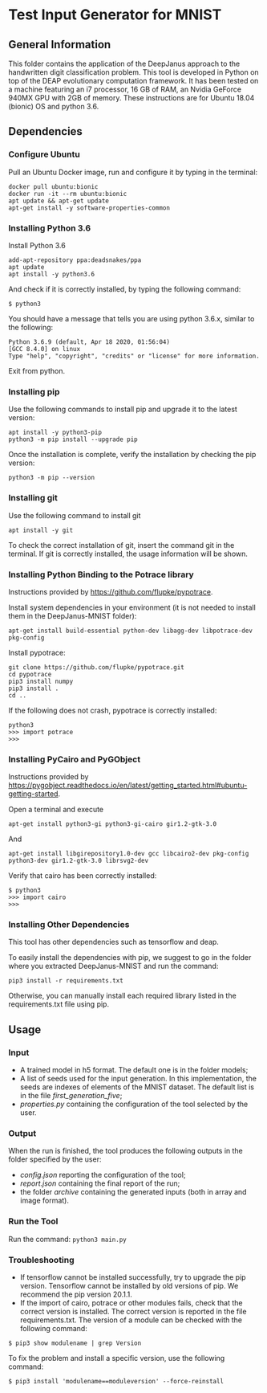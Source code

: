 # Test Input Generator for MNIST #

## General Information ##
This folder contains the application of the DeepJanus approach to the handwritten digit classification problem.
This tool is developed in Python on top of the DEAP evolutionary computation framework. It has been tested on a machine featuring an i7 processor, 16 GB of RAM, an Nvidia GeForce 940MX GPU with 2GB of memory. These instructions are for Ubuntu 18.04 (bionic) OS and python 3.6.

## Dependencies ##

### Configure Ubuntu ###
Pull an Ubuntu Docker image, run and configure it by typing in the terminal:

``` 
docker pull ubuntu:bionic
docker run -it --rm ubuntu:bionic
apt update && apt-get update
apt-get install -y software-properties-common
```


### Installing Python 3.6 ###
Install Python 3.6
``` 
add-apt-repository ppa:deadsnakes/ppa
apt update
apt install -y python3.6
```

And check if it is correctly installed, by typing the following command:

``` 
$ python3
```

You should have a message that tells you are using python 3.6.x, similar to the following:

``` 
Python 3.6.9 (default, Apr 18 2020, 01:56:04) 
[GCC 8.4.0] on linux
Type "help", "copyright", "credits" or "license" for more information.
```

Exit from python.

### Installing pip ###
Use the following commands to install pip and upgrade it to the latest version:
``` 
apt install -y python3-pip
python3 -m pip install --upgrade pip
```

Once the installation is complete, verify the installation by checking the pip version:

``` 
python3 -m pip --version
```

### Installing git ###
Use the following command to install git
``` 
apt install -y git
```

To check the correct installation of git, insert the command git in the terminal. If git is correctly installed, the usage information will be shown.

### Installing Python Binding to the Potrace library ###
Instructions provided by https://github.com/flupke/pypotrace.

Install system dependencies in your environment (it is not needed to install them in the DeepJanus-MNIST folder):

``` 
apt-get install build-essential python-dev libagg-dev libpotrace-dev pkg-config 
```

Install pypotrace:

```
git clone https://github.com/flupke/pypotrace.git
cd pypotrace
pip3 install numpy
pip3 install .
cd ..
```

If the following does not crash, pypotrace is correctly installed:

``` 
python3
>>> import potrace
>>>
```

### Installing PyCairo and PyGObject ###
Instructions provided by https://pygobject.readthedocs.io/en/latest/getting_started.html#ubuntu-getting-started.

Open a terminal and execute 

```apt-get install python3-gi python3-gi-cairo gir1.2-gtk-3.0```

And

```apt-get install libgirepository1.0-dev gcc libcairo2-dev pkg-config python3-dev gir1.2-gtk-3.0 librsvg2-dev```


Verify that cairo has been correctly installed:

``` 
$ python3
>>> import cairo
>>>
```

### Installing Other Dependencies ###

This tool has other dependencies such as tensorflow and deap.

To easily install the dependencies with pip, we suggest to go in the folder where you extracted DeepJanus-MNIST and run the command:

```pip3 install -r requirements.txt```

Otherwise, you can manually install each required library listed in the requirements.txt file using pip.

## Usage ##

### Input ###

* A trained model in h5 format. The default one is in the folder models;
* A list of seeds used for the input generation. In this implementation, the seeds are indexes of elements of the MNIST dataset. The default list is in the file _first_generation_five_;
* _properties.py_ containing the configuration of the tool selected by the user.

### Output ###
When the run is finished, the tool produces the following outputs in the folder specified by the user:
* _config.json_ reporting the configuration of the tool;
* _report.json_ containing the final report of the run;
* the folder _archive_ containing the generated inputs (both in array and image format).

### Run the Tool ###
Run the command:
`python3 main.py`

### Troubleshooting ###

* If tensorflow cannot be installed successfully, try to upgrade the pip version. Tensorflow cannot be installed by old versions of pip. We recommend the pip version 20.1.1.
* If the import of cairo, potrace or other modules fails, check that the correct version is installed. The correct version is reported in the file requirements.txt. The version of a module can be checked with the following command:
```
$ pip3 show modulename | grep Version
```
To fix the problem and install a specific version, use the following command:
```
$ pip3 install 'modulename==moduleversion' --force-reinstall
```
